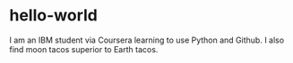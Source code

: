 # hello-world
I am an IBM student via Coursera learning to use Python and Github. 
I also find moon tacos superior to Earth tacos.
